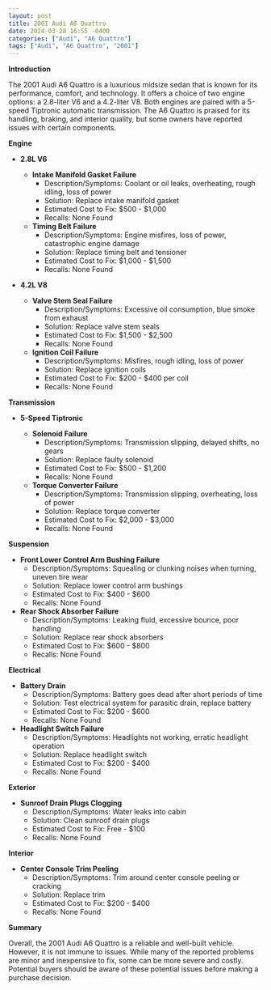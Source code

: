 ```yaml
---
layout: post
title: 2001 Audi A6 Quattro
date: 2024-03-28 16:55 -0400
categories: ["Audi", "A6 Quattro"]
tags: ["Audi", "A6 Quattro", "2001"]
---
```

**Introduction**

The 2001 Audi A6 Quattro is a luxurious midsize sedan that is known for its performance, comfort, and technology. It offers a choice of two engine options: a 2.8-liter V6 and a 4.2-liter V8. Both engines are paired with a 5-speed Tiptronic automatic transmission. The A6 Quattro is praised for its handling, braking, and interior quality, but some owners have reported issues with certain components.

**Engine**

* **2.8L V6**

  * **Intake Manifold Gasket Failure**
    * Description/Symptoms: Coolant or oil leaks, overheating, rough idling, loss of power
    * Solution: Replace intake manifold gasket
    * Estimated Cost to Fix: $500 - $1,000
    * Recalls: None Found
  * **Timing Belt Failure**
    * Description/Symptoms: Engine misfires, loss of power, catastrophic engine damage
    * Solution: Replace timing belt and tensioner
    * Estimated Cost to Fix: $1,000 - $1,500
    * Recalls: None Found

* **4.2L V8**

  * **Valve Stem Seal Failure**
    * Description/Symptoms: Excessive oil consumption, blue smoke from exhaust
    * Solution: Replace valve stem seals
    * Estimated Cost to Fix: $1,500 - $2,500
    * Recalls: None Found
  * **Ignition Coil Failure**
    * Description/Symptoms: Misfires, rough idling, loss of power
    * Solution: Replace ignition coils
    * Estimated Cost to Fix: $200 - $400 per coil
    * Recalls: None Found

**Transmission**

* **5-Speed Tiptronic**

  * **Solenoid Failure**
    * Description/Symptoms: Transmission slipping, delayed shifts, no gears
    * Solution: Replace faulty solenoid
    * Estimated Cost to Fix: $500 - $1,200
    * Recalls: None Found
  * **Torque Converter Failure**
    * Description/Symptoms: Transmission slipping, overheating, loss of power
    * Solution: Replace torque converter
    * Estimated Cost to Fix: $2,000 - $3,000
    * Recalls: None Found

**Suspension**

* **Front Lower Control Arm Bushing Failure**
    * Description/Symptoms: Squealing or clunking noises when turning, uneven tire wear
    * Solution: Replace lower control arm bushings
    * Estimated Cost to Fix: $400 - $600
    * Recalls: None Found
* **Rear Shock Absorber Failure**
    * Description/Symptoms: Leaking fluid, excessive bounce, poor handling
    * Solution: Replace rear shock absorbers
    * Estimated Cost to Fix: $600 - $800
    * Recalls: None Found

**Electrical**

* **Battery Drain**
    * Description/Symptoms: Battery goes dead after short periods of time
    * Solution: Test electrical system for parasitic drain, replace battery
    * Estimated Cost to Fix: $200 - $600
    * Recalls: None Found
* **Headlight Switch Failure**
    * Description/Symptoms: Headlights not working, erratic headlight operation
    * Solution: Replace headlight switch
    * Estimated Cost to Fix: $200 - $400
    * Recalls: None Found

**Exterior**

* **Sunroof Drain Plugs Clogging**
    * Description/Symptoms: Water leaks into cabin
    * Solution: Clean sunroof drain plugs
    * Estimated Cost to Fix: Free - $100
    * Recalls: None Found

**Interior**

* **Center Console Trim Peeling**
    * Description/Symptoms: Trim around center console peeling or cracking
    * Solution: Replace trim
    * Estimated Cost to Fix: $200 - $400
    * Recalls: None Found

**Summary**

Overall, the 2001 Audi A6 Quattro is a reliable and well-built vehicle. However, it is not immune to issues. While many of the reported problems are minor and inexpensive to fix, some can be more severe and costly. Potential buyers should be aware of these potential issues before making a purchase decision.
